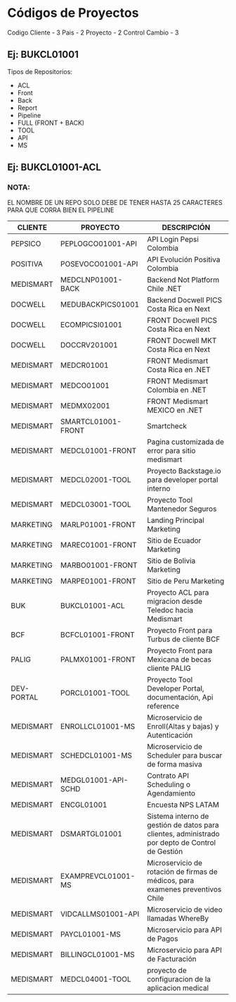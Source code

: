 # Códigos de Proyectos

Codigo Cliente - 3
Pais - 2
Proyecto - 2
Control Cambio - 3

## Ej: BUKCL01001

Tipos de Repositorios:
  
  - ACL
  - Front
  - Back
  - Report
  - Pipeline
  - FULL (FRONT + BACK)
  - TOOL
  - API
  - MS

## Ej: BUKCL01001-ACL

### NOTA: 
EL NOMBRE DE UN REPO SOLO DEBE DE TENER HASTA 25 CARACTERES PARA QUE CORRA BIEN EL PIPELINE

| CLIENTE  | PROYECTO | DESCRIPCIÓN |  
| ---------- | ------------------------------------ | ----------------------------------------------- |
| PEPSICO   | PEPLOGCO01001-API | API Login Pepsi Colombia |
| POSITIVA  | POSEVOCO01001-API | API Evolución Positiva Colombia |
| MEDISMART | MEDCLNP01001-BACK | Backend Not Platform Chile .NET |
| DOCWELL   | MEDUBACKPICS01001 | Backend Docwell PICS Costa Rica en Next |
| DOCWELL   | ECOMPICSI01001 | FRONT Docwell PICS Costa Rica en Next |
| DOCWELL   | DOCCRV201001 | FRONT Docwell MKT Costa Rica en Next |
| MEDISMART | MEDCR01001 | FRONT Medismart Costa Rica en .NET |
| MEDISMART | MEDCO01001 | FRONT Medismart Colombia en .NET | 
| MEDISMART | MEDMX02001 | FRONT Medismart MEXICO en .NET | 
| MEDISMART | SMARTCL01001-FRONT | Smartcheck | 
| MEDISMART | MEDCL01001-FRONT | Pagina customizada de error para sitio medismart | 
| MEDISMART | MEDCL02001-TOOL | Proyecto Backstage.io para developer portal interno | 
| MEDISMART | MEDCL03001-TOOL | Proyecto Tool Mantenedor Seguros | 
| MARKETING | MARLP01001-FRONT | Landing Principal Marketing | 
| MARKETING | MAREC01001-FRONT | Sitio de Ecuador Marketing | 
| MARKETING | MARBO01001-FRONT | Sitio de Bolivia Marketing | 
| MARKETING | MARPE01001-FRONT | Sitio de Peru Marketing | 
| BUK | BUKCL01001-ACL | Proyecto ACL para migracion desde Teledoc hacia Medismart | 
| BCF | BCFCL01001-FRONT | Proyecto Front para Turbus de cliente BCF | 
| PALIG | PALMX01001-FRONT | Proyecto Front para Mexicana de becas cliente PALIG | 
| DEV-PORTAL | PORCL01001-TOOL | Proyecto Tool Developer Portal, documentación, Api reference | 
| MEDISMART | ENROLLCL01001-MS | Microservicio de Enroll(Altas y bajas) y Autenticación  | 
| MEDISMART | SCHEDCL01001-MS | Microservicio de Scheduler para buscar de forma masiva  | 
| MEDISMART | MEDGL01001-API-SCHD | Contrato API Scheduling o Agendamiento |
| MEDISMART | ENCGL01001 | Encuesta NPS LATAM|
| MEDISMART | DSMARTGL01001 | Sistema interno de gestión de datos para clientes, administrado por depto de Control de Gestión |
| MEDISMART | EXAMPREVCL01001-MS | Microservicio de rotación de firmas de médicos, para examenes preventivos Chile |
| MEDISMART | VIDCALLMS01001-API | Microservicio de video llamadas WhereBy |
| MEDISMART | PAYCL01001-MS | Microservicio para API de Pagos |
| MEDISMART | BILLINGCL01001-MS | Microservicio para API de Facturación |
| MEDISMART | MEDCL04001-TOOL   | proyecto de configuracion de  la  aplicacion medical |


